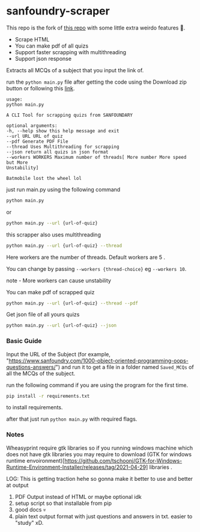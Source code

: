 # sanfoundry-scraper

This repo is the fork of [this repo](https://github.com/raprocks/sanfoundry-scraper) with some little extra weirdo features 🤠.

- Scrape HTML
- You can make pdf of all quizs
- Support faster scrapping with multithreading
- Support json response

Extracts all MCQs of a subject that you input the link of.

run the `python main.py` file after getting the code using the Download zip button or following this [link](https://github.com/dwivedi-ritik/sanfoundry-scraper).

```terminal
usage:
python main.py

A CLI Tool for scrapping quizs from SANFOUNDARY

optional arguments:
-h, --help show this help message and exit
--url URL URL of quiz
--pdf Generate PDF File
--thread Uses Multithreading for scrapping
--json return all quizs in json format
--workers WORKERS Maximum number of threads[ More number More speed but More
Unstability]

Batmobile lost the wheel lol
```

just run main.py using the following command

```bash
python main.py
```

or

```bash
python main.py --url {url-of-quiz}
```

this scrapper also uses multithreading

```bash
python main.py --url {url-of-quiz} --thread
```

Here workers are the number of threads. Default workers are 5 .

You can change by passing `--workers {thread-choice}` eg `--workers 10`.

note - More workers can cause unstability

You can make pdf of scrapped quiz

```bash
python main.py --url {url-of-quiz} --thread --pdf
```

Get json file of all yours quizs

```bash
python main.py --url {url-of-quiz} --json
```

### Basic Guide

Input the URL of the Subject (for example, "https://www.sanfoundry.com/1000-object-oriented-programming-oops-questions-answers/") and run it to get a file in a folder named
`Saved_MCQs` of all the MCQs of the subject.

run the following command if you are using the program for the first time.

```bash
pip install -r requirements.txt
```
to install requirements.

after that just run `python main.py` with required flags.

### Notes

Wheasyprint require gtk libraries so if you running windows machine which does not have gtk libraries you may require to download (GTK for windows runtime envoironment)[https://github.com/tschoonj/GTK-for-Windows-Runtime-Environment-Installer/releases/tag/2021-04-29] libraries .


LOG: This is getting traction hehe so gonna make it better to use and better at output

1. PDF Output instead of HTML or maybe optional idk
2. setup script so that installable from pip
3. good docs 💀
4. plain text output format with just questions and answers in txt. easier to "study" xD.
